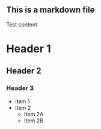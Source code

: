 ## This is a markdown file
Test content
# Header 1
## Header 2
### Header 3
* Item 1
* Item 2
  * Item 2A
  * Item 2B
